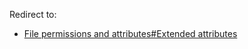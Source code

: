 Redirect to:

*   [File permissions and attributes#Extended attributes](/index.php/File_permissions_and_attributes#Extended_attributes "File permissions and attributes")